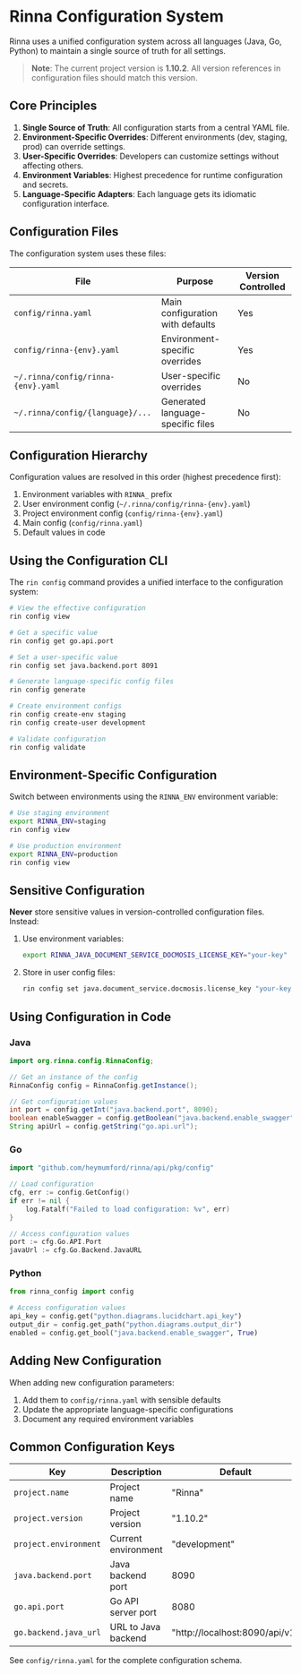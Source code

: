 # Rinna Configuration System

Rinna uses a unified configuration system across all languages (Java, Go, Python) to maintain a single source of truth for all settings.

> **Note**: The current project version is **1.10.2**. All version references in configuration files should match this version.

## Core Principles

1. **Single Source of Truth**: All configuration starts from a central YAML file.
2. **Environment-Specific Overrides**: Different environments (dev, staging, prod) can override settings.
3. **User-Specific Overrides**: Developers can customize settings without affecting others.
4. **Environment Variables**: Highest precedence for runtime configuration and secrets.
5. **Language-Specific Adapters**: Each language gets its idiomatic configuration interface.

## Configuration Files

The configuration system uses these files:

| File | Purpose | Version Controlled | 
|------|---------|-------------------|
| `config/rinna.yaml` | Main configuration with defaults | Yes |
| `config/rinna-{env}.yaml` | Environment-specific overrides | Yes |
| `~/.rinna/config/rinna-{env}.yaml` | User-specific overrides | No |
| `~/.rinna/config/{language}/...` | Generated language-specific files | No |

## Configuration Hierarchy

Configuration values are resolved in this order (highest precedence first):

1. Environment variables with `RINNA_` prefix
2. User environment config (`~/.rinna/config/rinna-{env}.yaml`)
3. Project environment config (`config/rinna-{env}.yaml`)
4. Main config (`config/rinna.yaml`)
5. Default values in code

## Using the Configuration CLI

The `rin config` command provides a unified interface to the configuration system:

```bash
# View the effective configuration
rin config view

# Get a specific value
rin config get go.api.port

# Set a user-specific value
rin config set java.backend.port 8091

# Generate language-specific config files
rin config generate

# Create environment configs
rin config create-env staging
rin config create-user development

# Validate configuration
rin config validate
```

## Environment-Specific Configuration

Switch between environments using the `RINNA_ENV` environment variable:

```bash
# Use staging environment
export RINNA_ENV=staging
rin config view

# Use production environment
export RINNA_ENV=production
rin config view
```

## Sensitive Configuration

**Never** store sensitive values in version-controlled configuration files. Instead:

1. Use environment variables:
   ```bash
   export RINNA_JAVA_DOCUMENT_SERVICE_DOCMOSIS_LICENSE_KEY="your-key"
   ```

2. Store in user config files:
   ```bash
   rin config set java.document_service.docmosis.license_key "your-key"
   ```

## Using Configuration in Code

### Java

```java
import org.rinna.config.RinnaConfig;

// Get an instance of the config
RinnaConfig config = RinnaConfig.getInstance();

// Get configuration values
int port = config.getInt("java.backend.port", 8090);
boolean enableSwagger = config.getBoolean("java.backend.enable_swagger", true);
String apiUrl = config.getString("go.api.url");
```

### Go

```go
import "github.com/heymumford/rinna/api/pkg/config"

// Load configuration
cfg, err := config.GetConfig()
if err != nil {
    log.Fatalf("Failed to load configuration: %v", err)
}

// Access configuration values
port := cfg.Go.API.Port
javaUrl := cfg.Go.Backend.JavaURL
```

### Python

```python
from rinna_config import config

# Access configuration values
api_key = config.get("python.diagrams.lucidchart.api_key")
output_dir = config.get_path("python.diagrams.output_dir")
enabled = config.get_bool("java.backend.enable_swagger", True)
```

## Adding New Configuration

When adding new configuration parameters:

1. Add them to `config/rinna.yaml` with sensible defaults
2. Update the appropriate language-specific configurations
3. Document any required environment variables

## Common Configuration Keys

| Key | Description | Default |
|-----|-------------|---------|
| `project.name` | Project name | "Rinna" |
| `project.version` | Project version | "1.10.2" |
| `project.environment` | Current environment | "development" |
| `java.backend.port` | Java backend port | 8090 |
| `go.api.port` | Go API server port | 8080 |
| `go.backend.java_url` | URL to Java backend | "http://localhost:8090/api/v1" |

See `config/rinna.yaml` for the complete configuration schema.